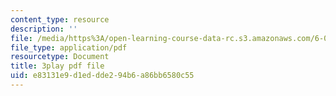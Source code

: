 ```yaml
---
content_type: resource
description: ''
file: /media/https%3A/open-learning-course-data-rc.s3.amazonaws.com/6-034-artificial-intelligence-fall-2010/e83131e9d1eddde294b6a86bb6580c55_hM2EAvMkhtk.pdf
file_type: application/pdf
resourcetype: Document
title: 3play pdf file
uid: e83131e9-d1ed-dde2-94b6-a86bb6580c55
---
```

